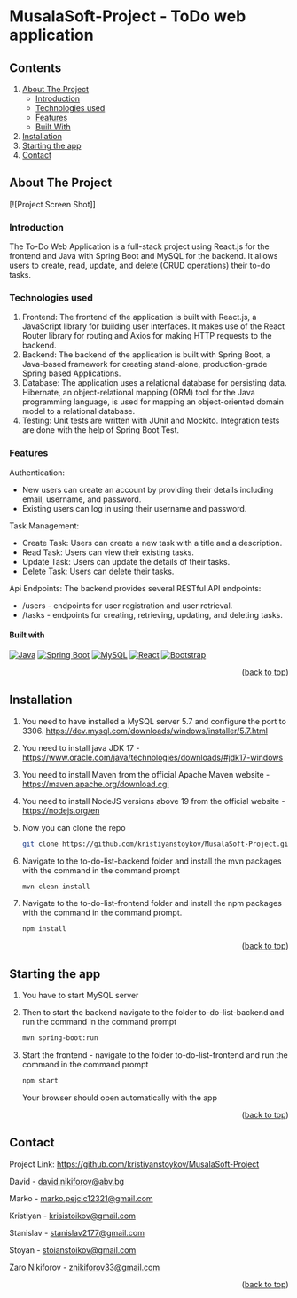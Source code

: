 # MusalaSoft-Project - ToDo web application

<!-- TABLE OF CONTENTS -->
## Contents
1. [About The Project](#about-the-project)
   - [Introduction](#introduction)
   - [Technologies used](#technologies-used)
   - [Features](#features)
   - [Built With](#built-with)
2. [Installation](#installation)
3. [Starting the app](#starting-the-app)
3. [Contact](#contact)


<!-- ABOUT THE PROJECT -->
## About The Project

[![Project Screen Shot]]

### Introduction
The To-Do Web Application is a full-stack project using React.js for the frontend and Java with Spring Boot and MySQL for the backend. It allows users to create, read, update, and delete (CRUD operations) their to-do tasks.

### Technologies used
1.	Frontend: The frontend of the application is built with React.js, a JavaScript library for building user interfaces. It makes use of the React Router library for routing and Axios for making HTTP requests to the backend.
2.	Backend: The backend of the application is built with Spring Boot, a Java-based framework for creating stand-alone, production-grade Spring based Applications.
3.	Database: The application uses a relational database for persisting data. Hibernate, an object-relational mapping (ORM) tool for the Java programming language, is used for mapping an object-oriented domain model to a relational database.
4.	Testing: Unit tests are written with JUnit and Mockito. Integration tests are done with the help of Spring Boot Test.

### Features
Authentication:
 - New users can create an account by providing their details including email, username, and password.
 - Existing users can log in using their username and password.

Task Management:
 - Create Task: Users can create a new task with a title and a description.
 - Read Task: Users can view their existing tasks.
 - Update Task: Users can update the details of their tasks.
 - Delete Task: Users can delete their tasks.

Api Endpoints: The backend provides several RESTful API endpoints:
*	/users - endpoints for user registration and user retrieval.
*	/tasks - endpoints for creating, retrieving, updating, and deleting tasks.

#### Built with
[![Java][Java.com]][Java-url]
[![Spring Boot][Spring.io]][Spring-Boot-url]
[![MySQL][MySQL.com]][MySQL-url]
[![React][React.js]][React-url]
[![Bootstrap][Bootstrap.com]][Bootstrap-url]

<p align="right">(<a href="#readme-top">back to top</a>)</p>

<!-- Installation -->
## Installation

1. You need to have installed a MySQL server 5.7 and configure the port to 3306. https://dev.mysql.com/downloads/windows/installer/5.7.html

2. You need to install java JDK 17 - https://www.oracle.com/java/technologies/downloads/#jdk17-windows

3. You need to install Maven from the official Apache Maven website - https://maven.apache.org/download.cgi

4. You need to install NodeJS versions above 19 from the official website - https://nodejs.org/en

5. Now you can clone the repo
   ```sh
   git clone https://github.com/kristiyanstoykov/MusalaSoft-Project.git
   ```
6. Navigate to the to-do-list-backend folder and install the mvn packages with the command in the command prompt
   ```sh
   mvn clean install
   ```
7. Navigate to the to-do-list-frontend folder and install the npm packages with the command in the command prompt.
   ```sh
   npm install
   ```

<p align="right">(<a href="#readme-top">back to top</a>)</p>

<!-- Installation -->
## Starting the app

1. You have to start MySQL server

2. Then to start the backend navigate to the folder to-do-list-backend and run the command in the command prompt
   ```sh
   mvn spring-boot:run
   ```

3. Start the frontend - navigate to the folder to-do-list-frontend and run the command in the command prompt
   ```sh
   npm start
   ```
   Your browser should open automatically with the app

<p align="right">(<a href="#readme-top">back to top</a>)</p>

## Contact
Project Link: https://github.com/kristiyanstoykov/MusalaSoft-Project

David - david.nikiforov@abv.bg

Marko - marko.pejcic12321@gmail.com

Kristiyan - krisistoikov@gmail.com

Stanislav - stanislav2177@gmail.com

Stoyan - stoianstoikov@gmail.com

Zaro Nikiforov - znikiforov33@gmail.com

<p align="right">(<a href="#readme-top">back to top</a>)</p>

<!-- MARKDOWN LINKS & IMAGES -->

[Java.com]: https://img.shields.io/badge/Java-ED8B00?style=for-the-badge&logo=java&logoColor=white
[Java-url]: https://www.java.com/
[Spring-Boot-url]: https://spring.io/projects/spring-boot
[Spring.io]: https://img.shields.io/badge/Spring-6db33f?style=for-the-badge&logo=spring&logoColor=white
[MySQL.com]: https://img.shields.io/badge/MySQL-ffffff?style=for-the-badge&logo=mysql&logoColor=black
[MySQL-url]: https://www.mysql.com/
[React.js]: https://img.shields.io/badge/React-20232A?style=for-the-badge&logo=react&logoColor=61DAFB
[React-url]: https://reactjs.org/
[Bootstrap.com]: https://img.shields.io/badge/Bootstrap-563D7C?style=for-the-badge&logo=bootstrap&logoColor=white
[Bootstrap-url]: https://getbootstrap.com